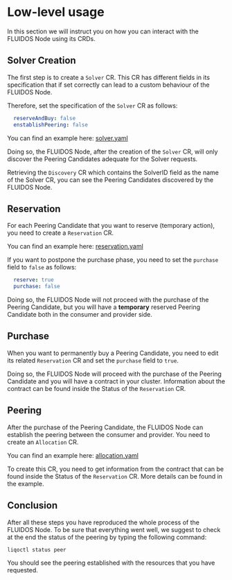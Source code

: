 # Low-level usage

In this section we will instruct you on how you can interact with the FLUIDOS Node using its CRDs.

## Solver Creation

The first step is to create a `Solver` CR. This CR has different fields in its specification that if set correctly can lead to a custom behaviour of the FLUIDOS Node.

Therefore, set the specification of the `Solver` CR as follows:

```yaml
  reserveAndBuy: false
  enstablishPeering: false
```

You can find an example here: [solver.yaml](../../deployments/node/samples/solver-custom.yaml)

Doing so, the FLUIDOS Node, after the creation of the `Solver` CR, will only discover the Peering Candidates adequate for the Solver requests.

Retrieving the `Discovery` CR which contains the SolverID field as the name of the Solver CR, you can see the Peering Candidates discovered by the FLUIDOS Node.

## Reservation

For each Peering Candidate that you want to reserve (temporary action), you need to create a `Reservation` CR.

You can find an example here: [reservation.yaml](../../deployments/node/samples/reservation.yaml)

If you want to postpone the purchase phase, you need to set the `purchase` field to `false` as follows:

```yaml
  reserve: true
  purchase: false
```

Doing so, the FLUIDOS Node will not proceed with the purchase of the Peering Candidate, but you will have a **temporary** reserved Peering Candidate both in the consumer and provider side.

## Purchase

When you want to permanently buy a Peering Candidate, you need to edit its related `Reservation` CR and set the `purchase` field to `true`.

Doing so, the FLUIDOS Node will proceed with the purchase of the Peering Candidate and you will have a contract in your cluster. Information about the contract can be found inside the Status of the `Reservation` CR.

## Peering

After the purchase of the Peering Candidate, the FLUIDOS Node can establish the peering between the consumer and provider. You need to create an `Allocation` CR.

You can find an example here: [allocation.yaml](../../deployments/node/samples/allocation.yaml)

To create this CR, you need to get information from the contract that can be found inside the Status of the `Reservation` CR. More details can be found in the example.

## Conclusion

After all these steps you have reproduced the whole process of the FLUIDOS Node. To be sure that everything went well, we suggest to check at the end the status of the peering by typing the following command:

```bash
liqoctl status peer
```

You should see the peering established with the resources that you have requested.

